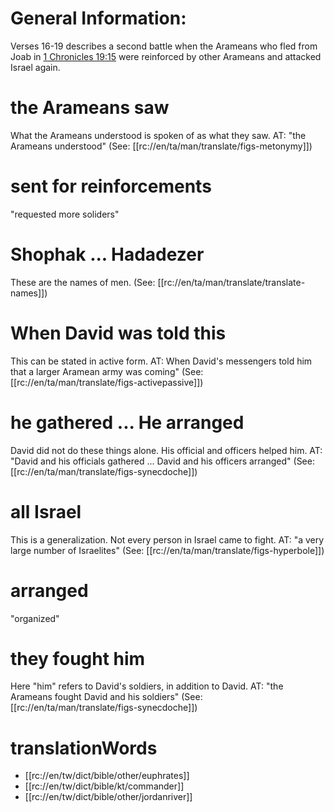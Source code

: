 # General Information:

Verses 16-19 describes a second battle when the Arameans who fled from Joab in [1 Chronicles 19:15](./14.md) were reinforced by other Arameans and attacked Israel again.

# the Arameans saw

What the Arameans understood is spoken of as what they saw. AT: "the Arameans understood" (See: [[rc://en/ta/man/translate/figs-metonymy]])

# sent for reinforcements

"requested more soliders"

# Shophak ... Hadadezer

These are the names of men. (See: [[rc://en/ta/man/translate/translate-names]])

# When David was told this

This can be stated in active form. AT: When David's messengers told him that a larger Aramean army was coming" (See: [[rc://en/ta/man/translate/figs-activepassive]])

# he gathered ... He arranged

David did not do these things alone. His official and officers helped him. AT: "David and his officials gathered ... David and his officers arranged" (See: [[rc://en/ta/man/translate/figs-synecdoche]])

# all Israel

This is a generalization. Not every person in Israel came to fight. AT: "a very large number of Israelites" (See: [[rc://en/ta/man/translate/figs-hyperbole]])

# arranged

"organized"

# they fought him

Here "him" refers to David's soldiers, in addition to David. AT: "the Arameans fought David and his soldiers" (See: [[rc://en/ta/man/translate/figs-synecdoche]])

# translationWords

* [[rc://en/tw/dict/bible/other/euphrates]]
* [[rc://en/tw/dict/bible/kt/commander]]
* [[rc://en/tw/dict/bible/other/jordanriver]]